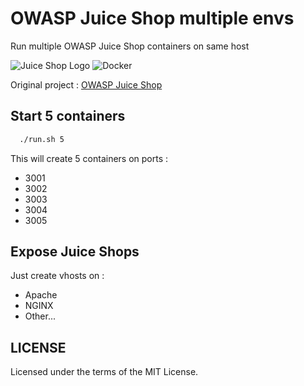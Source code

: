 # OWASP Juice Shop multiple envs
Run multiple OWASP Juice Shop containers on same host

![Juice Shop Logo](https://raw.githubusercontent.com/bkimminich/juice-shop/master/frontend/src/assets/public/images/JuiceShop_Logo_100px.png)
![Docker](https://d1q6f0aelx0por.cloudfront.net/product-logos/library-docker-logo.png)

Original project : [OWASP Juice Shop](https://github.com/bkimminich/juice-shop)

## Start 5 containers

```sh
  ./run.sh 5
```

This will create 5 containers on ports : 
- 3001
- 3002
- 3003
- 3004
- 3005

## Expose Juice Shops

Just create vhosts on :
- Apache
- NGINX
- Other...

## LICENSE
Licensed under the terms of the MIT License.
